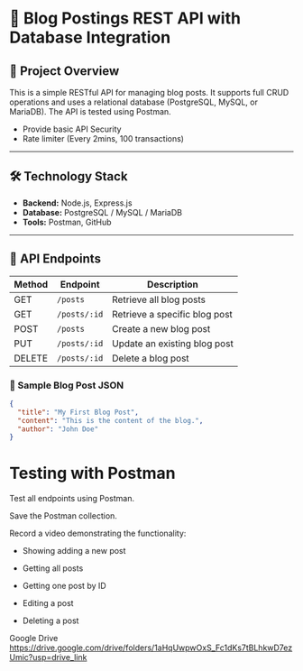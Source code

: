 # 📘 Blog Postings REST API with Database Integration

## 📌 Project Overview

This is a simple RESTful API for managing blog posts. It supports full CRUD operations and uses a relational database (PostgreSQL, MySQL, or MariaDB). The API is tested using Postman.

* Provide basic API Security
* Rate limiter (Every 2mins, 100 transactions)

---

## 🛠️ Technology Stack

- **Backend:** Node.js, Express.js  
- **Database:** PostgreSQL / MySQL / MariaDB  
- **Tools:** Postman, GitHub

---

## 🚀 API Endpoints

| Method | Endpoint        | Description                       |
|--------|-----------------|-----------------------------------|
| GET    | `/posts`        | Retrieve all blog posts           |
| GET    | `/posts/:id`    | Retrieve a specific blog post     |
| POST   | `/posts`        | Create a new blog post            |
| PUT    | `/posts/:id`    | Update an existing blog post      |
| DELETE | `/posts/:id`    | Delete a blog post                |


### 📝 Sample Blog Post JSON
```json
{
  "title": "My First Blog Post",
  "content": "This is the content of the blog.",
  "author": "John Doe"
}
```

# Testing with Postman
Test all endpoints using Postman.

Save the Postman collection.

Record a video demonstrating the functionality:

* Showing adding a new post

* Getting all posts

* Getting one post by ID

* Editing a post

* Deleting a post

Google Drive
https://drive.google.com/drive/folders/1aHqUwpwOxS_Fc1dKs7tBLhkwD7ezUmic?usp=drive_link